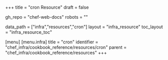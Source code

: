 +++
title = "cron Resource"
draft = false

gh_repo = "chef-web-docs"
robots = ""

data_path = ["infra","resources","cron"]
layout = "infra_resource"
toc_layout = "infra_resource_toc"


[menu]
  [menu.infra]
    title = "cron"
    identifier = "chef_infra/cookbook_reference/resources/cron"
    parent = "chef_infra/cookbook_reference/resources"
+++

<!-- The contents of this page are automatically generated from the cron.yaml file in the data directory. -->
<!-- To suggest a change, edit the https://github.com/chef/chef/blob/master/lib/chef/resource/cron.rb file
      and submit a pull request to the https://github.com/chef/chef repository. -->

